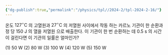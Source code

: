 ```yaml
---
{"dg-publish":true,"permalink":"/physics/tpl//2024-2/tpl-2024-2-16/"}
---
```




온도 $127^{\circ} \mathrm{C}$ 의 고열원과 $27^{\circ} \mathrm{C}$ 의 저열원 사이에서 작동 하는 카르노 기관이 한 순환과정 당 150 J 의 열을 저열원 으로 배출한다. 이 기관이 한 번 순환하는 데 0.5 s 의 시간 이 걸린다면 이 기관의 일률은 얼마인가?

(1) 50 W
(2) 80 W
(3) 100 W
(4) 120 W
(5) 150 W

